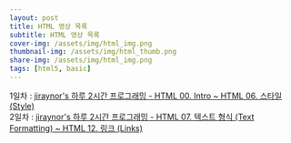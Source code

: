 ```yaml
---
layout: post
title: HTML 영상 목록
subtitle: HTML 영상 목록
cover-img: /assets/img/html_img.png
thumbnail-img: /assets/img/html_thumb.png
share-img: /assets/img/html_img.png
tags: [html5, basic]
---
```


1일차 : <a href="https://youtu.be/FPhbav7F5OY" target="_blank">jiraynor's 하루 2시간 프로그래밍 - HTML 00. Intro ~ HTML 06. 스타일 (Style)</a><br />
2일차 : <a href="https://youtu.be/Kmgx3odXdjQ" target="_blank">jiraynor's 하루 2시간 프로그래밍 - HTML 07. 텍스트 형식 (Text Formatting) ~ HTML 12. 링크 (Links)</a><br />
